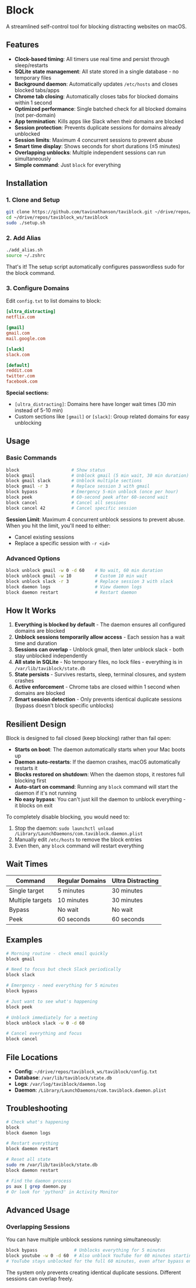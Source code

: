 Block
========================

A streamlined self-control tool for blocking distracting websites on macOS.

## Features

- **Clock-based timing**: All timers use real time and persist through sleep/restarts
- **SQLite state management**: All state stored in a single database - no temporary files
- **Background daemon**: Automatically updates `/etc/hosts` and closes blocked tabs/apps
- **Chrome tab closing**: Automatically closes tabs for blocked domains within 1 second
- **Optimized performance**: Single batched check for all blocked domains (not per-domain)
- **App termination**: Kills apps like Slack when their domains are blocked
- **Session protection**: Prevents duplicate sessions for domains already unblocked
- **Session limits**: Maximum 4 concurrent sessions to prevent abuse
- **Smart time display**: Shows seconds for short durations (≤5 minutes)
- **Overlapping unblocks**: Multiple independent sessions can run simultaneously
- **Simple command**: Just `block` for everything

## Installation

### 1. Clone and Setup
```bash
git clone https://github.com/tavinathanson/taviblock.git ~/drive/repos/taviblock_ws/taviblock
cd ~/drive/repos/taviblock_ws/taviblock
sudo ./setup.sh
```

### 2. Add Alias
```bash
./add_alias.sh
source ~/.zshrc
```

That's it! The setup script automatically configures passwordless sudo for the block command.

### 3. Configure Domains
Edit `config.txt` to list domains to block:

```ini
[ultra_distracting]
netflix.com

[gmail]
gmail.com
mail.google.com

[slack]
slack.com

[default]
reddit.com
twitter.com
facebook.com
```

**Special sections:**
- `[ultra_distracting]`: Domains here have longer wait times (30 min instead of 5-10 min)
- Custom sections like `[gmail]` or `[slack]`: Group related domains for easy unblocking

## Usage

### Basic Commands

```bash
block                    # Show status
block gmail              # Unblock gmail (5 min wait, 30 min duration)
block gmail slack        # Unblock multiple sections
block gmail -r 3         # Replace session 3 with gmail
block bypass             # Emergency 5-min unblock (once per hour)
block peek               # 60-second peek after 60-second wait
block cancel             # Cancel all sessions
block cancel 42          # Cancel specific session
```

**Session Limit**: Maximum 4 concurrent unblock sessions to prevent abuse. When you hit the limit, you'll need to either:
- Cancel existing sessions
- Replace a specific session with `-r <id>`

### Advanced Options

```bash
block unblock gmail -w 0 -d 60    # No wait, 60 min duration
block unblock gmail -w 10         # Custom 10 min wait
block unblock slack -r 3          # Replace session 3 with slack
block daemon logs                 # View daemon logs
block daemon restart              # Restart daemon
```

## How It Works

1. **Everything is blocked by default** - The daemon ensures all configured domains are blocked
2. **Unblock sessions temporarily allow access** - Each session has a wait time and duration
3. **Sessions can overlap** - Unblock gmail, then later unblock slack - both stay unblocked independently
4. **All state in SQLite** - No temporary files, no lock files - everything is in `/var/lib/taviblock/state.db`
5. **State persists** - Survives restarts, sleep, terminal closures, and system crashes
6. **Active enforcement** - Chrome tabs are closed within 1 second when domains are blocked
7. **Smart session detection** - Only prevents identical duplicate sessions (bypass doesn't block specific unblocks)

## Resilient Design

Block is designed to fail closed (keep blocking) rather than fail open:

- **Starts on boot**: The daemon automatically starts when your Mac boots up
- **Daemon auto-restarts**: If the daemon crashes, macOS automatically restarts it
- **Blocks restored on shutdown**: When the daemon stops, it restores full blocking first
- **Auto-start on command**: Running any `block` command will start the daemon if it's not running
- **No easy bypass**: You can't just kill the daemon to unblock everything - it blocks on exit

To completely disable blocking, you would need to:
1. Stop the daemon: `sudo launchctl unload /Library/LaunchDaemons/com.taviblock.daemon.plist`
2. Manually edit `/etc/hosts` to remove the block entries
3. Even then, any `block` command will restart everything

## Wait Times

| Command | Regular Domains | Ultra Distracting |
|---------|----------------|-------------------|
| Single target | 5 minutes | 30 minutes |
| Multiple targets | 10 minutes | 30 minutes |
| Bypass | No wait | No wait |
| Peek | 60 seconds | 60 seconds |

## Examples

```bash
# Morning routine - check email quickly
block gmail

# Need to focus but check Slack periodically  
block slack

# Emergency - need everything for 5 minutes
block bypass

# Just want to see what's happening
block peek

# Unblock immediately for a meeting
block unblock slack -w 0 -d 60

# Cancel everything and focus
block cancel
```

## File Locations

- **Config**: `~/drive/repos/taviblock_ws/taviblock/config.txt`
- **Database**: `/var/lib/taviblock/state.db`
- **Logs**: `/var/log/taviblock/daemon.log`
- **Daemon**: `/Library/LaunchDaemons/com.taviblock.daemon.plist`

## Troubleshooting

```bash
# Check what's happening
block
block daemon logs

# Restart everything
block daemon restart

# Reset all state
sudo rm /var/lib/taviblock/state.db
block daemon restart

# Find the daemon process
ps aux | grep daemon.py
# Or look for 'python3' in Activity Monitor
```

## Advanced Usage

### Overlapping Sessions
You can have multiple unblock sessions running simultaneously:

```bash
block bypass              # Unblocks everything for 5 minutes
block youtube -w 0 -d 60  # Also unblock YouTube for 60 minutes starting now
# YouTube stays unblocked for the full 60 minutes, even after bypass ends
```

The system only prevents creating identical duplicate sessions. Different sessions can overlap freely.